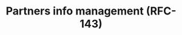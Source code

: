 ---
title: Partners info management (RFC-143)
layout: home
parent: OpenDSU for DevOPS
nav_order: 4
---